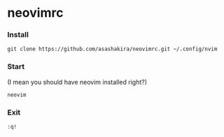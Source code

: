 # neovimrc

### Install
```
git clone https://github.com/asashakira/neovimrc.git ~/.config/nvim
```

### Start
(I mean you should have neovim installed right?)
```
neovim
```

### Exit
```
:q!
```
